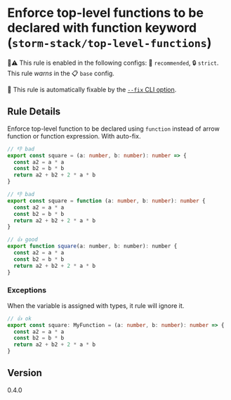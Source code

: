 # Enforce top-level functions to be declared with function keyword (`storm-stack/top-level-functions`)

💼⚠️ This rule is enabled in the following configs: 🌟 `recommended`, 🔒
`strict`. This rule _warns_ in the 📋 `base` config.

🔧 This rule is automatically fixable by the
[`--fix` CLI option](https://eslint.org/docs/latest/user-guide/command-line-interface#--fix).

<!-- end auto-generated rule header -->

## Rule Details

Enforce top-level function to be declared using `function` instead of arrow
function or function expression. With auto-fix.

<!-- eslint-skip -->

```ts
// 👎 bad
export const square = (a: number, b: number): number => {
  const a2 = a * a
  const b2 = b * b
  return a2 + b2 + 2 * a * b
}
```

<!-- eslint-skip -->

```ts
// 👎 bad
export const square = function (a: number, b: number): number {
  const a2 = a * a
  const b2 = b * b
  return a2 + b2 + 2 * a * b
}
```

<!-- eslint-skip -->

```js
// 👍 good
export function square(a: number, b: number): number {
  const a2 = a * a
  const b2 = b * b
  return a2 + b2 + 2 * a * b
}
```

### Exceptions

When the variable is assigned with types, it rule will ignore it.

<!-- eslint-skip -->

```ts
// 👍 ok
export const square: MyFunction = (a: number, b: number): number => {
  const a2 = a * a
  const b2 = b * b
  return a2 + b2 + 2 * a * b
}
```

## Version

0.4.0
